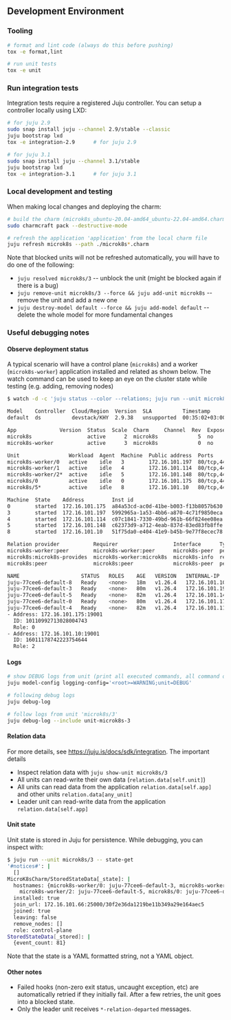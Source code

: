 ## Development Environment

### Tooling

```bash
# format and lint code (always do this before pushing)
tox -e format,lint

# run unit tests
tox -e unit
```

### Run integration tests

Integration tests require a registered Juju controller. You can setup a controller locally using LXD:

```bash
# for juju 2.9
sudo snap install juju --channel 2.9/stable --classic
juju bootstrap lxd
tox -e integration-2.9      # for juju 2.9

# for juju 3.1
sudo snap install juju --channel 3.1/stable
juju bootstrap lxd
tox -e integration-3.1      # for juju 3.1
```

### Local development and testing

When making local changes and deploying the charm:

```bash
# build the charm (microk8s_ubuntu-20.04-amd64_ubuntu-22.04-amd64.charm)
sudo charmcraft pack --destructive-mode

# refresh the application 'application' from the local charm file
juju refresh microk8s --path ./microk8s*.charm
```

Note that blocked units will not be refreshed automatically, you will have to do one of the following:

- `juju resolved microk8s/3` -- unblock the unit (might be blocked again if there is a bug)
- `juju remove-unit microk8s/3 --force && juju add-unit microk8s` -- remove the unit and add a new one
- `juju destroy-model default --force && juju add-model default` -- delete the whole model for more fundamental changes

### Useful debugging notes

#### Observe deployment status

A typical scenario will have a control plane (`microk8s`) and a worker (`microk8s-worker`) application installed and related as shown below. The watch command can be used to keep an eye on the cluster state while testing (e.g. adding, removing nodes)

```bash
$ watch -d -c 'juju status --color --relations; juju run --unit microk8s/leader -- "microk8s kubectl get node -A -o wide; cat /var/snap/microk8s/current/var/kubernetes/backend/cluster.yaml"'

Model    Controller  Cloud/Region  Version  SLA          Timestamp
default  ds          devstack/KHY  2.9.38   unsupported  00:35:02+03:00

App              Version  Status  Scale  Charm     Channel  Rev  Exposed  Message
microk8s                  active      2  microk8s             5  no       node is ready
microk8s-worker           active      3  microk8s             0  no       node is ready

Unit                Workload  Agent  Machine  Public address  Ports                     Message
microk8s-worker/0   active    idle   3        172.16.101.197  80/tcp,443/tcp            node is ready
microk8s-worker/1   active    idle   4        172.16.101.114  80/tcp,443/tcp            node is ready
microk8s-worker/2*  active    idle   5        172.16.101.148  80/tcp,443/tcp            node is ready
microk8s/0          active    idle   0        172.16.101.175  80/tcp,443/tcp,16443/tcp  node is ready
microk8s/5*         active    idle   8        172.16.101.10   80/tcp,443/tcp,16443/tcp  node is ready

Machine  State    Address         Inst id                               Series  AZ    Message
0        started  172.16.101.175  a84a53cd-ac0d-41be-b003-f13b8057b630  focal   nova  ACTIVE
3        started  172.16.101.197  5992965a-1a53-4bb6-a870-4c71f9850eca  focal   nova  ACTIVE
4        started  172.16.101.114  c07c1841-7330-49bd-961b-66f824ee08ea  focal   nova  ACTIVE
5        started  172.16.101.148  c62373d9-a712-4eab-837d-83ed83fb8ffe  focal   nova  ACTIVE
8        started  172.16.101.10   51f75da0-e404-41e9-b45b-9e77f8ecec78  focal   nova  ACTIVE

Relation provider           Requirer                  Interface      Type     Message
microk8s-worker:peer        microk8s-worker:peer      microk8s-peer  peer
microk8s:microk8s-provides  microk8s-worker:microk8s  microk8s-info  regular
microk8s:peer               microk8s:peer             microk8s-peer  peer

NAME                    STATUS   ROLES    AGE   VERSION   INTERNAL-IP      EXTERNAL-IP   OS-IMAGE             KERNEL-VERSION      CONTAINER-RUNTIME
juju-77cee6-default-8   Ready    <none>   18m   v1.26.4   172.16.101.10    <none>        Ubuntu 20.04.6 LTS   5.4.0-148-generic   containerd://1.6.15
juju-77cee6-default-3   Ready    <none>   80m   v1.26.4   172.16.101.197   <none>        Ubuntu 20.04.6 LTS   5.4.0-148-generic   containerd://1.6.15
juju-77cee6-default-5   Ready    <none>   82m   v1.26.4   172.16.101.148   <none>        Ubuntu 20.04.6 LTS   5.4.0-148-generic   containerd://1.6.15
juju-77cee6-default-0   Ready    <none>   80m   v1.26.4   172.16.101.175   <none>        Ubuntu 20.04.6 LTS   5.4.0-148-generic   containerd://1.6.15
juju-77cee6-default-4   Ready    <none>   82m   v1.26.4   172.16.101.114   <none>        Ubuntu 20.04.6 LTS   5.4.0-148-generic   containerd://1.6.15
- Address: 172.16.101.175:19001
  ID: 10110992713028004743
  Role: 0
- Address: 172.16.101.10:19001
  ID: 16011178742223754644
  Role: 2
```

#### Logs

```bash
# show DEBUG logs from unit (print all executed commands, all command outputs)
juju model-config logging-config='<root>=WARNING;unit=DEBUG'

# following debug logs
juju debug-log

# follow logs from unit 'microk8s/3'
juju debug-log --include unit-microk8s-3
```

#### Relation data

For more details, see https://juju.is/docs/sdk/integration. The important details

- Inspect relation data with `juju show-unit microk8s/3`
- All units can read-write their own data (`relation.data[self.unit]`)
- All units can read data from the application `relation.data[self.app]` and other units `relation.data[any_unit]`
- Leader unit can read-write data from the application `relation.data[self.app]`

#### Unit state

Unit state is stored in Juju for persistence. While debugging, you can inspect with:

```bash
$ juju run --unit microk8s/3 -- state-get
'#notices#': |
  []
MicroK8sCharm/StoredStateData[_state]: |
  hostnames: {microk8s-worker/0: juju-77cee6-default-3, microk8s-worker/1: juju-77cee6-default-4,
    microk8s-worker/2: juju-77cee6-default-5, microk8s/0: juju-77cee6-default-0, microk8s/4: juju-77cee6-default-7}
  installed: true
  join_url: 172.16.101.66:25000/30f2e36da1219be11b349a29e164aec5
  joined: true
  leaving: false
  remove_nodes: []
  role: control-plane
StoredStateData[_stored]: |
  {event_count: 81}
```

Note that the state is a YAML formatted string, not a YAML object.

#### Other notes

- Failed hooks (non-zero exit status, uncaught exception, etc) are automatically retried if they initially fail. After a few retries, the unit goes into a blocked state.
- Only the leader unit receives `*-relation-departed` messages.
